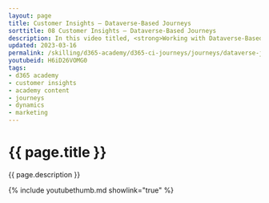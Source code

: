 ```yaml
---
layout: page
title: Customer Insights — Dataverse-Based Journeys
sorttitle: 08 Customer Insights — Dataverse-Based Journeys
description: In this video titled, <strong>Working with Dataverse-Based Journeys</strong>, you will learn how Customer Insights provides marketers the flexibility to start, personalize, and measure customers' journeys based on customer data. Business transactions initiated from within Dynamics 365 create opportunities for meaningful engagements with customers.
updated: 2023-03-16
permalink: /skilling/d365-academy/d365-ci-journeys/journeys/dataverse-journeys
youtubeid: H6iD26VOMG0
tags: 
- d365 academy
- customer insights
- academy content
- journeys
- dynamics
- marketing
---
```


# {{ page.title }}

{{ page.description }}

{% include youtubethumb.md showlink="true" %}